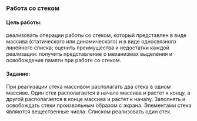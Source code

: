 ### Работа со стеком
#### Цель работы:
реализовать
операции
работы
со
стеком,
который
представлен в виде массива (статического или динамического) и в виде
односвязного линейного списка; оценить преимущества и недостатки
каждой реализации: получить представление о механизмах выделения и
освобождения памяти при работе со стеком.

#### Задание:
При реализации стека массивом располагать два
стека в одном массиве. Один стек располагается
в начале массива и растет к концу, а другой
располагается в конце массива и растет к началу.
Заполнять и освобождать стеки произвольным
образом с экрана. Элементами стека являются
вещественные числа. Списком реализовать один
стек.
